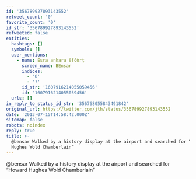 ```yaml
---
id: '356789927893143552'
retweet_count: '0'
favorite_count: '0'
id_str: '356789927893143552'
retweeted: false
entities:
  hashtags: []
  symbols: []
  user_mentions:
    - name: Esra ankara êſčòrț
      screen_name: BEnsar
      indices:
        - '0'
        - '7'
      id_str: '1607916214055059456'
      id: '1607916214055059456'
  urls: []
in_reply_to_status_id_str: '356768055843491842'
original_url: https://twitter.com/jth/status/356789927893143552
date: '2013-07-15T14:58:42.000Z'
sitemap: false
robots: noindex
reply: true
title: >-
  @bensar Walked by a history display at the airport and searched for “Howard
  Hughes Wold Chamberlain”
---
```


@bensar Walked by a history display at the airport and searched for “Howard Hughes Wold Chamberlain”